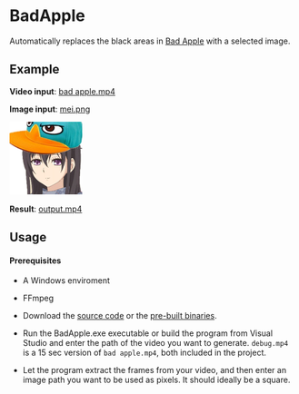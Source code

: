 # BadApple

Automatically replaces the black areas in [Bad Apple](https://www.youtube.com/watch?v=FtutLA63Cp8) with a selected image.

## Example

**Video input**: [bad apple.mp4](https://github.com/LiterallyFabian/BadApple/blob/master/BadApple/data/bad%20apple.mp4)

**Image input**: [mei.png](https://github.com/LiterallyFabian/BadApple/blob/master/BadApple/data/mei.png)

![Mei](https://raw.githubusercontent.com/LiterallyFabian/BadApple/master/BadApple/data/mei.png)

**Result**: [output.mp4](https://youtu.be/ZmkqWF03Wl4)

## Usage

#### Prerequisites

- A Windows enviroment 
- FFmpeg

- Download the [source code](https://github.com/LiterallyFabian/BadApple/archive/refs/tags/1.0.zip) or the [pre-built binaries](https://github.com/LiterallyFabian/BadApple/releases). 

- Run the BadApple.exe executable or build the program from Visual Studio and enter the path of the video you want to generate. `debug.mp4` is a 15 sec version of `bad apple.mp4`, both included in the project.

- Let the program extract the frames from your video, and then enter an image path you want to be used as pixels. It should ideally be a square.
